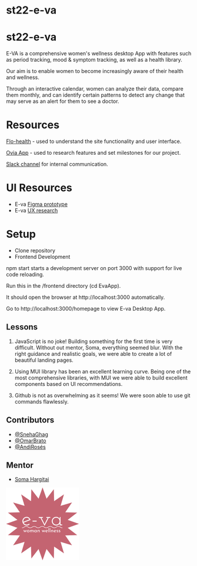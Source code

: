 # st22-e-va
# st22-e-va

E-VA is a comprehensive women's wellness desktop App with features such as period tracking, mood & symptom tracking, as well as a health library.

Our aim is to enable women to become increasingly aware of their health and wellness.

Through an interactive calendar, women can analyze their data, compare them monthly, and can identify certain patterns to detect any change that may serve as an alert for them to see a doctor.

# Resources

[Flo-health](https://flo.health/) - used to understand the site functionality and user interface.

[Ovia App](https://www.oviahealth.com/apps/) - used to research features and set milestones for our project.

[Slack channel](https://join.slack.com/share/enQtMzgxMjMwNjYwMDQyMi04NzYzYTE5MzUyNTNhMTBkMGVkZjdhOTkxMjYzZDA1ZmM5NDJmMDA2ZjFlYWYwMjRmNjdlNjMzMDFlMmZmOGRj) for internal communication.

# UI Resources

- E-va [Figma prototype](https://www.figma.com/proto/TiA9UZStj5QIaA6ljHyjVS/E-va-Desktop?page-id=0%3A1&node-[…]le-down&starting-point-node-id=127%3A7764&show-proto-sidebar=1)
- E-va [UX research](https://www.notion.so/UX-E-va-Research-c5c70cd409994edc87b2b8549d3b8a8e)

# Setup

- Clone repository
- Frontend Development

npm start starts a development server on port 3000 with support for live code reloading.

Run this in the /frontend directory (cd EvaApp).

It should open the browser at http://localhost:3000 automatically.

Go to http://localhost:3000/homepage to view E-va Desktop App.

## Lessons

1. JavaScript is no joke! Building something for the first time is very difficult. Without out mentor, Soma, everything seemed blur.
   With the right guidance and realistic goals, we were able to create a lot of beautiful landing pages.

2. Using MUI library has been an excellent learning curve. Being one of the most comprehensive libraries, with MUI we were able to build excellent components based on UI recommendations.

3. Github is not as overwhelming as it seems! We were soon able to use git commands flawlessly.

## Contributors

- [@SnehaGhag](https://github.com/SnehaGhag)
- [@OmarBrato](https://github.com/brato3)
- [@AndiRosés](https://github.com/andiroses)

## Mentor

- [Soma Hargitai](https://github.com/somahargitai)

![Logo](./EvaApp/src/Component/HealthImages/evalogo.png)
